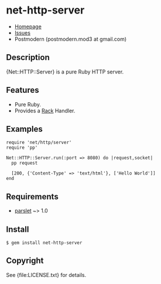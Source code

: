 # net-http-server

* [Homepage](http://github.com/postmodern/net-http-server)
* [Issues](http://github.com/postmodern/net-http-server/issues)
* Postmodern (postmodern.mod3 at gmail.com)

## Description

{Net::HTTP::Server} is a pure Ruby HTTP server.

## Features

* Pure Ruby.
* Provides a [Rack](http://rack.rubyforge.org/) Handler.

## Examples

    require 'net/http/server'
    require 'pp'

    Net::HTTP::Server.run(:port => 8080) do |request,socket|
      pp request

      [200, {'Content-Type' => 'text/html'}, ['Hello World']]
    end

## Requirements

* [parslet](http://rubygems.org/gems/parslet) ~> 1.0

## Install

    $ gem install net-http-server

## Copyright

See {file:LICENSE.txt} for details.

